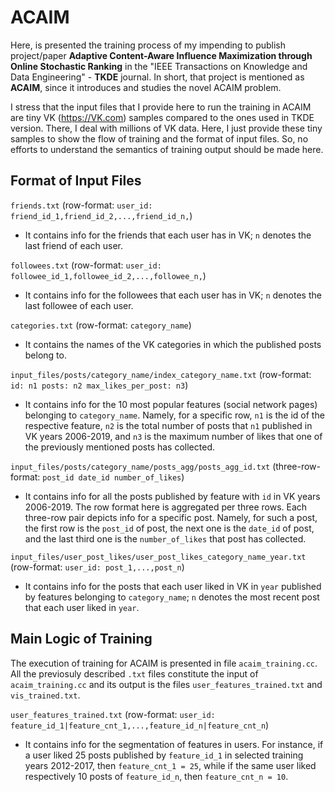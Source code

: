 # ACAIM

Here, is presented the training process of my impending to publish project/paper **Adaptive Content-Aware Influence Maximization through Online Stochastic Ranking** in the "IEEE Transactions on Knowledge and Data Engineering" - **TKDE** journal. In short, that project is mentioned as **ACAIM**, since it introduces and studies the novel ACAIM problem.

I stress that the input files that I provide here to run the training in ACAIM are tiny VK (https://VK.com) samples compared to the ones used in TKDE version. There, I deal with millions of VK data. Here, I just provide these tiny samples to show the flow of training and the format of input files. So, no efforts to understand the semantics of training output should be made here.

## Format of Input Files

`friends.txt` (row-format: `user_id: friend_id_1,friend_id_2,...,friend_id_n,`)
* It contains info for the friends that each user has in VK; `n` denotes the last friend of each user.

`followees.txt` (row-format: `user_id: followee_id_1,followee_id_2,...,followee_n,`)
* It contains info for the followees that each user has in VK; `n` denotes the last followee of each user.

`categories.txt` (row-format: `category_name`)
* It contains the names of the VK categories in which the published posts belong to.

`input_files/posts/category_name/index_category_name.txt` (row-format: `id: n1 posts: n2 max_likes_per_post: n3`)
* It contains info for the 10 most popular features (social network pages) belonging to `category_name`. Namely, for a specific row, `n1` is the id of the respective feature, `n2` is the total number of posts that `n1` published in VK years 2006-2019, and `n3` is the maximum number of likes that one of the previously mentioned posts has collected.

`input_files/posts/category_name/posts_agg/posts_agg_id.txt` (three-row-format: `post_id date_id number_of_likes`)
* It contains info for all the posts published by feature with `id` in VK years 2006-2019. The row format here is aggregated per three rows. Each three-row pair depicts info for a specific post. Namely, for such a post, the first row is the `post_id` of post, the next one is the `date_id` of post, and the last third one is the `number_of_likes` that post has collected.

`input_files/user_post_likes/user_post_likes_category_name_year.txt` (row-format: `user_id: post_1,...,post_n`)
* It contains info for the posts that each user liked in VK in `year` published by features belonging to `category_name`; `n` denotes the most recent post that each user liked in `year`.

## Main Logic of Training

The execution of training for ACAIM is presented in file `acaim_training.cc`. All the previosuly described `.txt` files constitute the input of `acaim_training.cc` and its output is the files `user_features_trained.txt` and `vis_trained.txt`.

`user_features_trained.txt` (row-format: `user_id: feature_id_1|feature_cnt_1,...,feature_id_n|feature_cnt_n`)
* It contains info for the segmentation of features in users. For instance, if a user liked 25 posts published by `feature_id_1` in selected training years 2012-2017, then `feature_cnt_1 = 25`, while if the same user liked respectively 10 posts of `feature_id_n`, then `feature_cnt_n = 10`.
